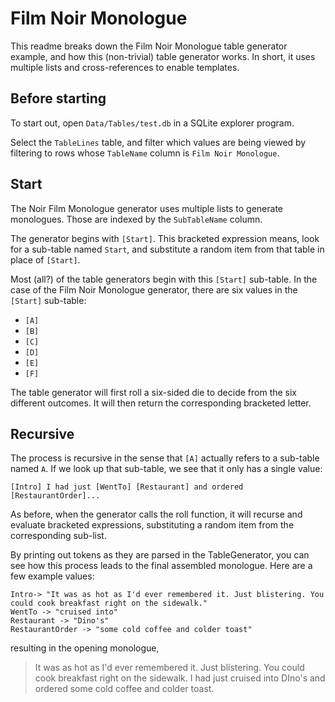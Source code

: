 # Film Noir Monologue

This readme breaks down the Film Noir Monologue table generator example,
and how this (non-trivial) table generator works. In short, it uses
multiple lists and cross-references to enable templates.

## Before starting

To start out, open `Data/Tables/test.db` in a SQLite explorer program.

Select the `TableLines` table, and filter which values are being viewed
by filtering to rows whose `TableName` column is `Film Noir Monologue`.

## Start

The Noir Film Monologue generator uses multiple lists to generate monologues.
Those are indexed by the `SubTableName` column.

The generator begins with `[Start]`. This bracketed expression means,
look for a sub-table named `Start`, and substitute a random item from
that table in place of `[Start]`.

Most (all?) of the table generators begin with this `[Start]` sub-table.
In the case of the Film Noir Monologue generator, there are six values
in the `[Start]` sub-table:

* `[A]`
* `[B]`
* `[C]`
* `[D]`
* `[E]`
* `[F]`

The table generator will first roll a six-sided die to decide from the
six different outcomes. It will then return the corresponding bracketed
letter.

## Recursive

The process is recursive in the sense that `[A]` actually refers to a
sub-table named `A`. If we look up that sub-table, we see that it only
has a single value:

```
[Intro] I had just [WentTo] [Restaurant] and ordered [RestaurantOrder]...
```

As before, when the generator calls the roll function, it will recurse
and evaluate bracketed expressions, substituting a random item from the
corresponding sub-list.

By printing out tokens as they are parsed in the TableGenerator, you can
see how this process leads to the final assembled monologue. Here are
a few example values:

```
Intro-> "It was as hot as I'd ever remembered it. Just blistering. You could cook breakfast right on the sidewalk."
WentTo -> "cruised into"
Restaurant -> "Dino's"
RestaurantOrder -> "some cold coffee and colder toast"
```

resulting in the opening monologue,

> It was as hot as I'd ever remembered it. Just blistering. You could
> cook breakfast right on the sidewalk. I had just cruised into DIno's
> and ordered some cold coffee and colder toast.


